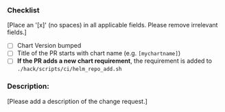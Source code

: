 ### Checklist
[Place an '[x]' (no spaces) in all applicable fields. Please remove irrelevant fields.]
- [ ] Chart Version bumped
- [ ] Title of the PR starts with chart name (e.g. `[mychartname]`)
- [ ] **If the PR adds a new chart requirement**, the requirement is added to `./hack/scripts/ci/helm_repo_add.sh`

### Description:
[Please add a description of the change request.]